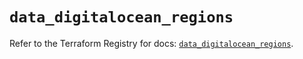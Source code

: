 # `data_digitalocean_regions`

Refer to the Terraform Registry for docs: [`data_digitalocean_regions`](https://registry.terraform.io/providers/digitalocean/digitalocean/2.62.0/docs/data-sources/regions).
